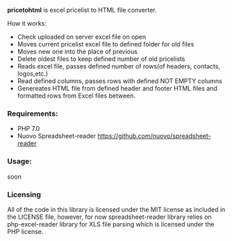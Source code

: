 **pricetohtml** is excel pricelist to HTML file converter.

How it works:
 * Check uploaded on server excel file on open
 * Moves current pricelist excel file to defined folder for old files
 * Moves new one into the place of previous
 * Delete oldest files to keep defined number of old pricelists
 * Reads excel file, passes defined number of rows(of headers, contacts, logos,etc.)
 * Read defined columns, passes rows with defined NOT EMPTY columns
 * Genereates HTML file from defined header and footer HTML files and formatted rows from Excel files between.

### Requirements:
 * PHP 7.0
 * Nuovo Spreadsheet-reader https://github.com/nuovo/spreadsheet-reader
 
 
 ### Usage:
   soon

 ### Licensing
 All of the code in this library is licensed under the MIT license as included in the LICENSE file, however, for now spreadsheet-reader library
relies on php-excel-reader library for XLS file parsing which is licensed under the PHP license.
